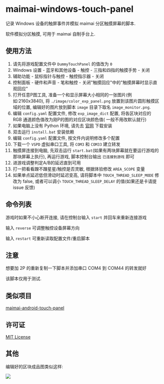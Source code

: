 # maimai-windows-touch-panel

记录 Windows 设备的触屏事件并模拟 maimai 分区触摸屏幕的脚本.

软件模拟分区触摸, 可用于 maimai 自制手台上.

## 使用方法

1. 请先将游戏配置文件中 `DummyTouchPanel` 的值改为 `0`
2. Windows 设置 - 蓝牙和其他设备 - 触控 - 三指和四指的触摸手势 - 关闭
3. 辅助功能 - 鼠标指针与触控 - 触控指示器 - 关闭
4. 控制面板 - 硬件和声音 - 笔和触控 - 关闭"触摸回应"中的"触摸屏幕时显示直观回应"
5. 打开任意P图工具, 准备一个和显示屏幕大小相同的一张图片(例如:2160x3840), 将 `./image/color_exp_panel.png`
   放置到该图片圆形触摸区域的位置, 编辑好的图片放到脚本 `image` 目录下取名 `image_monitor.png`.
6. 编辑 `config.yaml` 配置文件, 修改 `exp_image_dict` 配置, 将各区块对应的 RGB 通道颜色值改为刚P的图的对应区块颜色值(
   一般不用改默认就行)
7. 如果电脑上没有 Python 环境, 请先去 [官网](https://www.python.org/) 下载安装
8. 双击运行 `install.bat` 安装依赖
9. 编辑 `config.yaml` 配置文件, 按文件内说明修改多个配置
10. 下载一个 `VSPD` 虚拟串口工具, 将 `COM3` 和 `COM33` 建立转发
11. 触摸屏连接到电脑, 先双击运行 `start.bat`(如果有两块屏幕就在要运行游戏的那块屏幕上执行), 再运行游戏,
    脚本控制台输出 `已连接到游戏` 即可
12. 进游戏调整判定A/B的延迟直到可用
13. 打一把看看蹭不蹭星星/触控是否灵敏, 根据体验修改 `AREA_SCOPE` 变量
14. 如果单点延迟低但滑动时延迟变高, 请将脚本中 `TOUCH_THREAD_SLEEP_MODE` 修改为 false,
    或者可以调小 `TOUCH_THREAD_SLEEP_DELAY` 的值(如果还是卡请提 issue 反馈)

## 命令列表

游戏时如果不小心断开连接, 请在控制台输入 `start` 并回车来重新连接游戏

输入 `reverse` 可调整触控设备屏幕方向

输入 `restart` 可重新读取配置文件/重启脚本

## 注意

想要加 2P 的重新复制一下脚本并添加串口 COM4 到 COM44 的转发就好

该脚本仅用于测试.

## 类似项目

[maimai-android-touch-panel](https://github.com/ERR0RPR0MPT/maimai-android-touch-panel)

## 许可证

[MIT License](https://github.com/ERR0RPR0MPT/maimai-windows-touch-panel?tab=MIT-1-ov-file)

## 其他

编辑好的区块成品图类似这样:

![](https://raw.githubusercontent.com/ERR0RPR0MPT/maimai-android-touch-panel/main/image/image_monitor.png)
